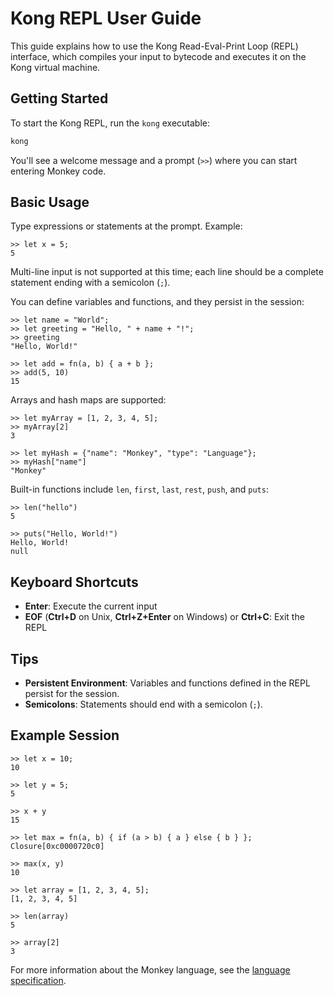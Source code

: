 # Kong REPL User Guide

This guide explains how to use the Kong Read-Eval-Print Loop (REPL) interface,
which compiles your input to bytecode and executes it on the Kong virtual machine.

## Getting Started

To start the Kong REPL, run the `kong` executable:

```bash
kong
```

You'll see a welcome message and a prompt (`>>`) where you can start entering Monkey code.

## Basic Usage

Type expressions or statements at the prompt. Example:

```console
>> let x = 5;
5
```

Multi-line input is not supported at this time;
each line should be a complete statement ending with a semicolon (`;`).

You can define variables and functions, and they persist in the session:

```console
>> let name = "World";
>> let greeting = "Hello, " + name + "!";
>> greeting
"Hello, World!"

>> let add = fn(a, b) { a + b };
>> add(5, 10)
15
```

Arrays and hash maps are supported:

```console
>> let myArray = [1, 2, 3, 4, 5];
>> myArray[2]
3

>> let myHash = {"name": "Monkey", "type": "Language"};
>> myHash["name"]
"Monkey"
```

Built-in functions include `len`, `first`, `last`, `rest`, `push`, and `puts`:

```console
>> len("hello")
5

>> puts("Hello, World!")
Hello, World!
null
```

## Keyboard Shortcuts

- **Enter**: Execute the current input
- **EOF** (**Ctrl+D** on Unix, **Ctrl+Z+Enter** on Windows) or **Ctrl+C**: Exit the REPL

## Tips

- **Persistent Environment**: Variables and functions defined in the REPL persist for the session.
- **Semicolons**: Statements should end with a semicolon (`;`).

## Example Session

```console
>> let x = 10;
10

>> let y = 5;
5

>> x + y
15

>> let max = fn(a, b) { if (a > b) { a } else { b } };
Closure[0xc0000720c0]

>> max(x, y)
10

>> let array = [1, 2, 3, 4, 5];
[1, 2, 3, 4, 5]

>> len(array)
5

>> array[2]
3
```

For more information about the Monkey language, see the
[language specification](./language_spec.md).
